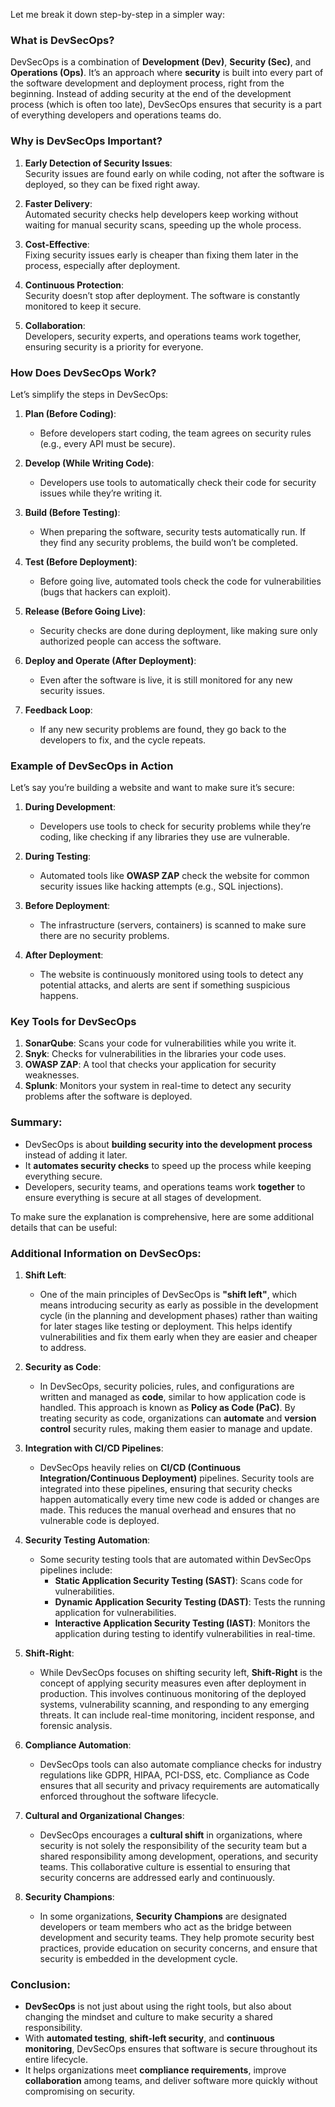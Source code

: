 Let me break it down step-by-step in a simpler way:

### What is DevSecOps?

DevSecOps is a combination of **Development (Dev)**, **Security (Sec)**, and **Operations (Ops)**. It’s an approach where **security** is built into every part of the software development and deployment process, right from the beginning. Instead of adding security at the end of the development process (which is often too late), DevSecOps ensures that security is a part of everything developers and operations teams do.

### Why is DevSecOps Important?

1. **Early Detection of Security Issues**:  
   Security issues are found early on while coding, not after the software is deployed, so they can be fixed right away.

2. **Faster Delivery**:  
   Automated security checks help developers keep working without waiting for manual security scans, speeding up the whole process.

3. **Cost-Effective**:  
   Fixing security issues early is cheaper than fixing them later in the process, especially after deployment.

4. **Continuous Protection**:  
   Security doesn’t stop after deployment. The software is constantly monitored to keep it secure.

5. **Collaboration**:  
   Developers, security experts, and operations teams work together, ensuring security is a priority for everyone.

### How Does DevSecOps Work?

Let’s simplify the steps in DevSecOps:

1. **Plan (Before Coding)**:
   - Before developers start coding, the team agrees on security rules (e.g., every API must be secure).

2. **Develop (While Writing Code)**:
   - Developers use tools to automatically check their code for security issues while they’re writing it.

3. **Build (Before Testing)**:
   - When preparing the software, security tests automatically run. If they find any security problems, the build won’t be completed.

4. **Test (Before Deployment)**:
   - Before going live, automated tools check the code for vulnerabilities (bugs that hackers can exploit).

5. **Release (Before Going Live)**:
   - Security checks are done during deployment, like making sure only authorized people can access the software.

6. **Deploy and Operate (After Deployment)**:
   - Even after the software is live, it is still monitored for any new security issues.

7. **Feedback Loop**:
   - If any new security problems are found, they go back to the developers to fix, and the cycle repeats.

### Example of DevSecOps in Action

Let’s say you’re building a website and want to make sure it’s secure:

1. **During Development**:
   - Developers use tools to check for security problems while they’re coding, like checking if any libraries they use are vulnerable.

2. **During Testing**:
   - Automated tools like **OWASP ZAP** check the website for common security issues like hacking attempts (e.g., SQL injections).

3. **Before Deployment**:
   - The infrastructure (servers, containers) is scanned to make sure there are no security problems.

4. **After Deployment**:
   - The website is continuously monitored using tools to detect any potential attacks, and alerts are sent if something suspicious happens.

### Key Tools for DevSecOps

1. **SonarQube**: Scans your code for vulnerabilities while you write it.
2. **Snyk**: Checks for vulnerabilities in the libraries your code uses.
3. **OWASP ZAP**: A tool that checks your application for security weaknesses.
4. **Splunk**: Monitors your system in real-time to detect any security problems after the software is deployed.

### Summary:
- DevSecOps is about **building security into the development process** instead of adding it later.
- It **automates security checks** to speed up the process while keeping everything secure.
- Developers, security teams, and operations teams work **together** to ensure everything is secure at all stages of development.

To make sure the explanation is comprehensive, here are some additional details that can be useful:

### Additional Information on DevSecOps:

1. **Shift Left**:
   - One of the main principles of DevSecOps is **"shift left"**, which means introducing security as early as possible in the development cycle (in the planning and development phases) rather than waiting for later stages like testing or deployment. This helps identify vulnerabilities and fix them early when they are easier and cheaper to address.

2. **Security as Code**:
   - In DevSecOps, security policies, rules, and configurations are written and managed as **code**, similar to how application code is handled. This approach is known as **Policy as Code (PaC)**. By treating security as code, organizations can **automate** and **version control** security rules, making them easier to manage and update.

3. **Integration with CI/CD Pipelines**:
   - DevSecOps heavily relies on **CI/CD (Continuous Integration/Continuous Deployment)** pipelines. Security tools are integrated into these pipelines, ensuring that security checks happen automatically every time new code is added or changes are made. This reduces the manual overhead and ensures that no vulnerable code is deployed.

4. **Security Testing Automation**:
   - Some security testing tools that are automated within DevSecOps pipelines include:
     - **Static Application Security Testing (SAST)**: Scans code for vulnerabilities.
     - **Dynamic Application Security Testing (DAST)**: Tests the running application for vulnerabilities.
     - **Interactive Application Security Testing (IAST)**: Monitors the application during testing to identify vulnerabilities in real-time.

5. **Shift-Right**:
   - While DevSecOps focuses on shifting security left, **Shift-Right** is the concept of applying security measures even after deployment in production. This involves continuous monitoring of the deployed systems, vulnerability scanning, and responding to any emerging threats. It can include real-time monitoring, incident response, and forensic analysis.

6. **Compliance Automation**:
   - DevSecOps tools can also automate compliance checks for industry regulations like GDPR, HIPAA, PCI-DSS, etc. Compliance as Code ensures that all security and privacy requirements are automatically enforced throughout the software lifecycle.

7. **Cultural and Organizational Changes**:
   - DevSecOps encourages a **cultural shift** in organizations, where security is not solely the responsibility of the security team but a shared responsibility among development, operations, and security teams. This collaborative culture is essential to ensuring that security concerns are addressed early and continuously.

8. **Security Champions**:
   - In some organizations, **Security Champions** are designated developers or team members who act as the bridge between development and security teams. They help promote security best practices, provide education on security concerns, and ensure that security is embedded in the development cycle.

### Conclusion:
- **DevSecOps** is not just about using the right tools, but also about changing the mindset and culture to make security a shared responsibility.
- With **automated testing**, **shift-left security**, and **continuous monitoring**, DevSecOps ensures that software is secure throughout its entire lifecycle.
- It helps organizations meet **compliance requirements**, improve **collaboration** among teams, and deliver software more quickly without compromising on security.

